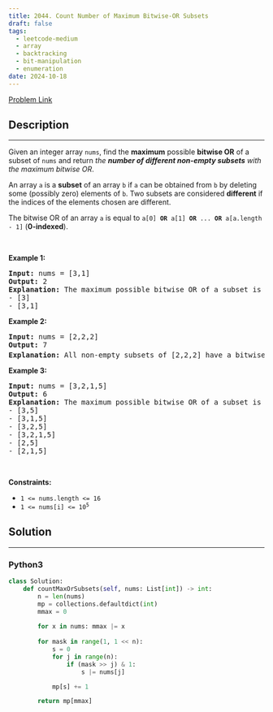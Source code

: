 ```yaml
---
title: 2044. Count Number of Maximum Bitwise-OR Subsets
draft: false
tags: 
  - leetcode-medium
  - array
  - backtracking
  - bit-manipulation
  - enumeration
date: 2024-10-18
---
```


[Problem Link](https://leetcode.com/problems/count-number-of-maximum-bitwise-or-subsets/)

## Description

---
<p>Given an integer array <code>nums</code>, find the <strong>maximum</strong> possible <strong>bitwise OR</strong> of a subset of <code>nums</code> and return <em>the <strong>number of different non-empty subsets</strong> with the maximum bitwise OR</em>.</p>

<p>An array <code>a</code> is a <strong>subset</strong> of an array <code>b</code> if <code>a</code> can be obtained from <code>b</code> by deleting some (possibly zero) elements of <code>b</code>. Two subsets are considered <strong>different</strong> if the indices of the elements chosen are different.</p>

<p>The bitwise OR of an array <code>a</code> is equal to <code>a[0] <strong>OR</strong> a[1] <strong>OR</strong> ... <strong>OR</strong> a[a.length - 1]</code> (<strong>0-indexed</strong>).</p>

<p>&nbsp;</p>
<p><strong class="example">Example 1:</strong></p>

<pre>
<strong>Input:</strong> nums = [3,1]
<strong>Output:</strong> 2
<strong>Explanation:</strong> The maximum possible bitwise OR of a subset is 3. There are 2 subsets with a bitwise OR of 3:
- [3]
- [3,1]
</pre>

<p><strong class="example">Example 2:</strong></p>

<pre>
<strong>Input:</strong> nums = [2,2,2]
<strong>Output:</strong> 7
<strong>Explanation:</strong> All non-empty subsets of [2,2,2] have a bitwise OR of 2. There are 2<sup>3</sup> - 1 = 7 total subsets.
</pre>

<p><strong class="example">Example 3:</strong></p>

<pre>
<strong>Input:</strong> nums = [3,2,1,5]
<strong>Output:</strong> 6
<strong>Explanation:</strong> The maximum possible bitwise OR of a subset is 7. There are 6 subsets with a bitwise OR of 7:
- [3,5]
- [3,1,5]
- [3,2,5]
- [3,2,1,5]
- [2,5]
- [2,1,5]</pre>

<p>&nbsp;</p>
<p><strong>Constraints:</strong></p>

<ul>
	<li><code>1 &lt;= nums.length &lt;= 16</code></li>
	<li><code>1 &lt;= nums[i] &lt;= 10<sup>5</sup></code></li>
</ul>


## Solution

---
### Python3
``` py title='count-number-of-maximum-bitwise-or-subsets'
class Solution:
    def countMaxOrSubsets(self, nums: List[int]) -> int:
        n = len(nums)
        mp = collections.defaultdict(int)
        mmax = 0
        
        for x in nums: mmax |= x
        
        for mask in range(1, 1 << n):
            s = 0
            for j in range(n):
                if (mask >> j) & 1:
                    s |= nums[j]

            mp[s] += 1

        return mp[mmax]
```

